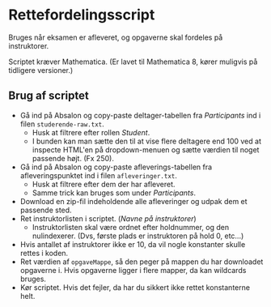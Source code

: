 # Rettefordelingsscript 

Bruges når eksamen er afleveret, og opgaverne skal fordeles på instruktorer.

Scriptet kræver Mathematica. (Er lavet til Mathematica 8, kører muligvis på
tidligere versioner.)

## Brug af scriptet

* Gå ind på Absalon og copy-paste deltager-tabellen fra *Participants* ind
  i filen `studerende-raw.txt`.
    - Husk at filtrere efter rollen *Student*.
    - I bunden kan man sætte den til at vise flere deltagere end 100 ved at
      inspecte HTML'en på dropdown-menuen og sætte værdien til noget
      passende højt. (Fx 250).
* Gå ind på Absalon og copy-paste afleverings-tabellen fra afleveringspunktet
  ind i filen `afleveringer.txt`.
    - Husk at filtrere efter dem der har afleveret.
    - Samme trick kan bruges som under *Participants*.
* Download en zip-fil indeholdende alle afleveringer og udpak dem et passende
  sted.
* Ret instruktorlisten i scriptet. (*Navne på instruktorer*)
    - Instruktorlisten skal være ordnet efter holdnummer, og den nulindexerer.
      (Dvs, første plads er instruktoren på hold 0, etc...)
* Hvis antallet af instruktorer ikke er 10, da vil nogle konstanter skulle
  rettes i koden.
* Ret værdien af `opgaveMappe`, så den peger på mappen du har downloadet
  opgaverne i. Hvis opgaverne ligger i flere mapper, da kan wildcards bruges.
* Kør scriptet. Hvis det fejler, da har du sikkert ikke rettet konstanterne helt.
